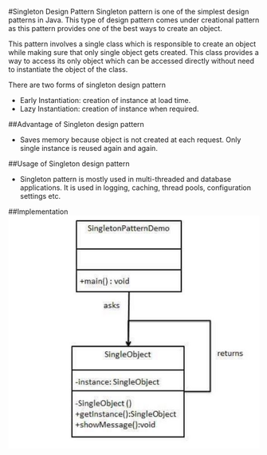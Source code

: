 #Singleton Design Pattern
Singleton pattern is one of the simplest design patterns in Java. This type of design pattern comes under creational pattern as this pattern provides one of the best ways to create an object.

This pattern involves a single class which is responsible to create an object while making sure that only single object gets created. This class provides a way to access its only object which can be accessed directly without need to instantiate the object of the class.

There are two forms of singleton design pattern

+ Early Instantiation: creation of instance at load time.
+ Lazy Instantiation: creation of instance when required.

##Advantage of Singleton design pattern
+ Saves memory because object is not created at each request. Only single instance is reused again and again.

##Usage of Singleton design pattern
+ Singleton pattern is mostly used in multi-threaded and database applications. It is used in logging, caching, thread pools, configuration settings etc.

##Implementation
![alt text](singletonDesignPattern.jpg)
